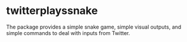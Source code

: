 # twitterplayssnake
The package provides a simple snake game, simple visual outputs, and simple commands to deal with inputs from Twitter.
